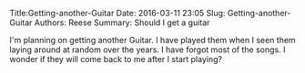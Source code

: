 Title:Getting-another-Guitar
Date: 2016-03-11 23:05
Slug: Getting-another-Guitar
Authors: Reese
Summary: Should I get a guitar

I'm planning on getting another Guitar. I have played them when I seen them laying around at random over the years. I have forgot most of the songs. I wonder if they will come back to me after I start playing?
